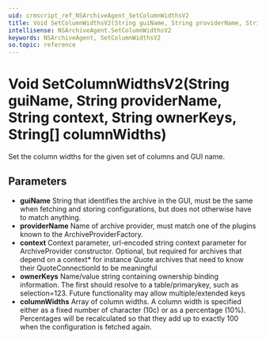 ```yaml
---
uid: crmscript_ref_NSArchiveAgent_SetColumnWidthsV2
title: Void SetColumnWidthsV2(String guiName, String providerName, String context, String ownerKeys, String[] columnWidths)
intellisense: NSArchiveAgent.SetColumnWidthsV2
keywords: NSArchiveAgent, SetColumnWidthsV2
so.topic: reference
---
```


# Void SetColumnWidthsV2(String guiName, String providerName, String context, String ownerKeys, String[] columnWidths)

Set the column widths for the given set of columns and GUI name. 

## Parameters

* **guiName** String that identifies the archive in the GUI, must be the same when fetching and storing configurations, but does not otherwise have to match anything.
* **providerName** Name of archive provider, must match one of the plugins known to the ArchiveProviderFactory.
* **context** Context parameter, url-encoded string context parameter for ArchiveProvider constructor. Optional, but required for archives that depend on a context* for instance Quote archives that need to know their QuoteConnectionId to be meaningful
* **ownerKeys** Name/value string containing ownership binding information. The first should resolve to a table/primarykey, such as selection=123. Future functionality may allow multiple/extended keys
* **columnWidths** Array of column widths. A column width is specified either as a fixed number of character (10c) or as a percentage (10%). Percentages will be recalculated so that they add up to exactly 100 when the configuration is fetched again.
